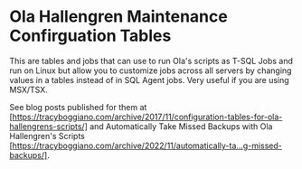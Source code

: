# Ola Hallengren Maintenance Confirguation Tables
This are tables and jobs that can use to run Ola's scripts as T-SQL Jobs and run on Linux but allow you to customize jobs across all
servers by changing values in a tables instead of in SQL Agent jobs.  Very useful if you are using MSX/TSX.

See blog posts published for them at [https://tracyboggiano.com/archive/2017/11/configuration-tables-for-ola-hallengrens-scripts/] and Automatically Take Missed Backups with Ola Hallengren's Scripts [https://tracyboggiano.com/archive/2022/11/automatically-ta…g-missed-backups/].
